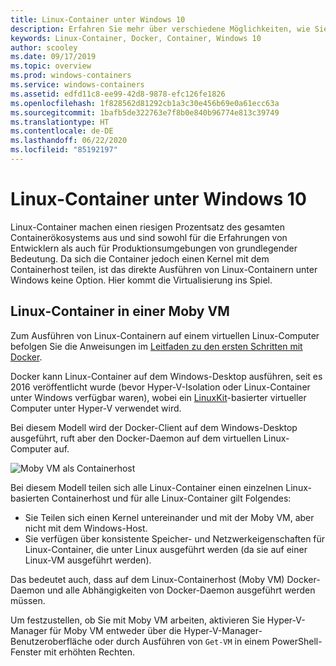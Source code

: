 ```yaml
---
title: Linux-Container unter Windows 10
description: Erfahren Sie mehr über verschiedene Möglichkeiten, wie Sie Hyper-V verwenden können, um Linux-Container unter Windows 10 so auszuführen, als wären sie nativ.
keywords: Linux-Container, Docker, Container, Windows 10
author: scooley
ms.date: 09/17/2019
ms.topic: overview
ms.prod: windows-containers
ms.service: windows-containers
ms.assetid: edfd11c8-ee99-42d8-9878-efc126fe1826
ms.openlocfilehash: 1f828562d81292cb1a3c30e456b69e0a61ecc63a
ms.sourcegitcommit: 1bafb5de322763e7f8b0e840b96774e813c39749
ms.translationtype: HT
ms.contentlocale: de-DE
ms.lasthandoff: 06/22/2020
ms.locfileid: "85192197"
---
```

# <a name="linux-containers-on-windows-10"></a>Linux-Container unter Windows 10

Linux-Container machen einen riesigen Prozentsatz des gesamten Containerökosystems aus und sind sowohl für die Erfahrungen von Entwicklern als auch für Produktionsumgebungen von grundlegender Bedeutung.  Da sich die Container jedoch einen Kernel mit dem Containerhost teilen, ist das direkte Ausführen von Linux-Containern unter Windows keine Option. Hier kommt die Virtualisierung ins Spiel.

## <a name="linux-containers-in-a-moby-vm"></a>Linux-Container in einer Moby VM

Zum Ausführen von Linux-Containern auf einem virtuellen Linux-Computer befolgen Sie die Anweisungen im [Leitfaden zu den ersten Schritten mit Docker](https://docs.docker.com/docker-for-windows/).

Docker kann Linux-Container auf dem Windows-Desktop ausführen, seit es 2016 veröffentlicht wurde (bevor Hyper-V-Isolation oder Linux-Container unter Windows verfügbar waren), wobei ein [LinuxKit](https://github.com/linuxkit/linuxkit)-basierter virtueller Computer unter Hyper-V verwendet wird.

Bei diesem Modell wird der Docker-Client auf dem Windows-Desktop ausgeführt, ruft aber den Docker-Daemon auf dem virtuellen Linux-Computer auf.

![Moby VM als Containerhost](media/MobyVM.png)

Bei diesem Modell teilen sich alle Linux-Container einen einzelnen Linux-basierten Containerhost und für alle Linux-Container gilt Folgendes:

* Sie Teilen sich einen Kernel untereinander und mit der Moby VM, aber nicht mit dem Windows-Host.
* Sie verfügen über konsistente Speicher- und Netzwerkeigenschaften für Linux-Container, die unter Linux ausgeführt werden (da sie auf einer Linux-VM ausgeführt werden).

Das bedeutet auch, dass auf dem Linux-Containerhost (Moby VM) Docker-Daemon und alle Abhängigkeiten von Docker-Daemon ausgeführt werden müssen.

Um festzustellen, ob Sie mit Moby VM arbeiten, aktivieren Sie Hyper-V-Manager für Moby VM entweder über die Hyper-V-Manager-Benutzeroberfläche oder durch Ausführen von `Get-VM` in einem PowerShell-Fenster mit erhöhten Rechten.
